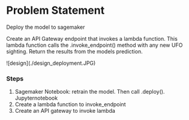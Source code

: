 # Problem Statement
Deploy the model to sagemaker<br/>
<p>Create an API Gateway endpoint that invokes a lambda function.
This lambda function calls the .invoke_endpoint() method with 
any new UFO sighting.  Return the results from the models prediction.</p>
![design](./design_deployment.JPG)

### Steps
1. Sagemaker Notebook: retrain the model.  Then call .deploy().  Jupyternotebook
2. Create a lambda function to invoke_endpoint
3. Create an API gateway to invoke lambda
